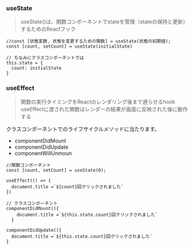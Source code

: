 ### useState

>useState()は、関数コンポーネントでstateを管理（stateの保持と更新）するためのReactフック

```
//const [状態変数, 状態を変更するための関数] = useState(状態の初期値);
const [count, setCount] = useState(initialState)
```

```
// ちなみにクラスコンポーネントでは
this.state = {
  count: initialState
}
```

### useEffect

>関数の実行タイミングをReactのレンダリング後まで遅らせるhook
>useEffectに渡された関数はレンダーの結果が画面に反映された後に動作する

クラスコンポーネントでのライフサイクルメソッドに当たります。
- componentDidMount
- componentDidUpdate
- componentWillUnmoun

```
//関数コンポーネント
const [count, setCount] = useState(0);

useEffect(() => {
  document.title =`${count}回クリックされました`
})
```

```
// クラスコンポーネント
componentDidMount(){
    document.title =`${this.state.count}回クリックされました`
  }

componentDidUpdate(){
  document.title =`${this.state.count}回クリックされました`
}
```